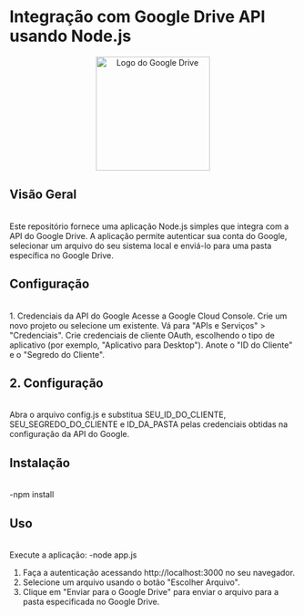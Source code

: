 <h1>Integração com Google Drive API usando Node.js</h1>
<div align="center">
  <img src="https://logosmarcas.net/wp-content/uploads/2020/12/Google-Drive-Logo.png" alt="Logo do Google Drive" width="200">
</div>
<h2>Visão Geral</h2>
<br>
Este repositório fornece uma aplicação Node.js simples que integra com a API do Google Drive. A aplicação permite autenticar sua conta do Google, selecionar um arquivo do seu sistema local e enviá-lo para uma pasta específica no Google Drive.

<h2>Configuração </h2>
<br>
1. Credenciais da API do Google
Acesse a Google Cloud Console.
Crie um novo projeto ou selecione um existente.
Vá para "APIs e Serviços" > "Credenciais".
Crie credenciais de cliente OAuth, escolhendo o tipo de aplicativo (por exemplo, "Aplicativo para Desktop").
Anote o "ID do Cliente" e o "Segredo do Cliente".

<h2>2. Configuração</h2>
<br>
Abra o arquivo config.js e substitua SEU_ID_DO_CLIENTE, SEU_SEGREDO_DO_CLIENTE e ID_DA_PASTA pelas credenciais obtidas na configuração da API do Google.

<h2>Instalação</h2>
<br>
-npm install
<br>

<h2>Uso</h2>
<br>
Execute a aplicação:
-node app.js
<br>
<ol>
<li>Faça a autenticação acessando http://localhost:3000 no seu navegador.</li>
<li>Selecione um arquivo usando o botão "Escolher Arquivo".</li>
<li>Clique em "Enviar para o Google Drive" para enviar o arquivo para a pasta especificada no Google Drive.</li>
